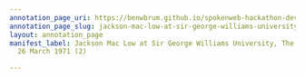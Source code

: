 ```yaml
---
annotation_page_uri: https://benwbrum.github.io/spokenweb-hackathon-development/annotations/jackson-mac-low-at-sir-george-williams-university-the-poetry-series-26-march-1971-2--canvas-1-audience.json
annotation_page_slug: jackson-mac-low-at-sir-george-williams-university-the-poetry-series-26-march-1971-2--canvas-1-audience
layout: annotation_page
manifest_label: Jackson Mac Low at Sir George Williams University, The Poetry Series,
  26 March 1971 (2)

---
```

